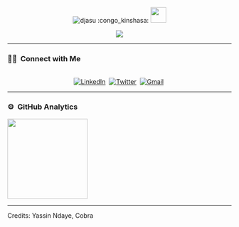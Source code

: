 <p align="center"> <img src="https://komarev.com/ghpvc/?username=djasu&label=Profile%20views&color=0e75b6&style=plastic" alt="djasu" /> :congo_kinshasa: <img src="https://media.giphy.com/media/hvRJCLFzcasrR4ia7z/giphy.gif" width="35"></p>
<p align="center">
  <a href="https://github.com/DenverCoder1/readme-typing-svg"><img src="https://readme-typing-svg.herokuapp.com?lines=Yassin+Ndaye;Software+Developer;ICT;Always%20learning%20new%20things&center=true&width=500&height=50"></a>
</p>
<hr/>



<h3> 🤝🏻 &nbsp;Connect with Me </h3> 

<p align="center">
<br>
<a href="https://www.linkedin.com/in/yassin-ndaye-ntwali-1a759099/"><img src="https://img.shields.io/badge/linkedin-%230077B5.svg?&style=for-the-badge&logo=linkedin&logoColor=white" alt="LinkedIn" /></a>&nbsp;
<a href="https://twitter.com/Amiyassini"><img src="https://img.shields.io/badge/Twitter-1DA1F2?style=for-the-badge&logo=twitter&logoColor=white" alt="Twitter" /></a>&nbsp;
<a href="mailto:yacindaye@gmail.com?subject=Hello Cobra from GitHub"><img src="https://img.shields.io/badge/gmail-%23D14836.svg?&style=for-the-badge&logo=gmail&logoColor=white" alt="Gmail"/></a>&nbsp;


</p>


----- 

### ⚙️ &nbsp;GitHub Analytics

<p align="left">
<a href="https://github.com/djasu">
  <img height="180em" src="https://github-readme-stats-eight-theta.vercel.app/api?username=djasu&show_icons=true&theme=algolia&include_all_commits=true&count_private=true+count_public=true"/>

</a>
</p>

-----

Credits: Yassin Ndaye, Cobra







